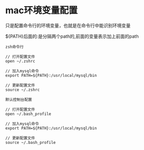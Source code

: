 # mac环境变量配置

只是配置命令行的环境变量，也就是在命令行中能识别环境变量

${PATH}后面的:是分隔两个path的,前面的变量表示加上前面的path

`zsh命令行`

```shell
// 打开配置文件
open ~/.zshrc

// 加入mysql命令
export PATH=${PATH}:/usr/local/mysql/bin

// 更新配置文件
source ~/.zshrc
```



`默认控制台配置`

```shell
// 打开配置文件
open ~/.bash_profile

// 加入mysql命令
export PATH=${PATH}:/usr/local/mysql/bin

// 更新配置文件
source ~/.bash_profile
```



